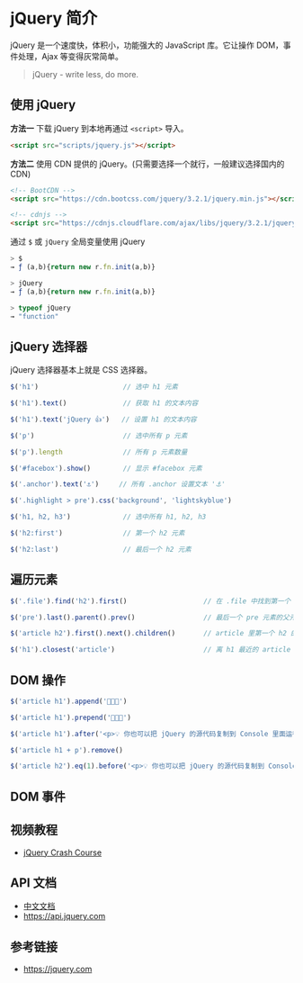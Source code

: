 # jQuery 简介

jQuery 是一个速度快，体积小，功能强大的 JavaScript 库。它让操作 DOM，事件处理，Ajax 等变得灰常简单。

> jQuery - write less, do more.

## 使用 jQuery
**方法一** 下载 jQuery 到本地再通过 `<script>` 导入。
```html
<script src="scripts/jquery.js"></script>
```
**方法二** 使用 CDN 提供的 jQuery。(只需要选择一个就行，一般建议选择国内的 CDN)
```html
<!-- BootCDN -->
<script src="https://cdn.bootcss.com/jquery/3.2.1/jquery.min.js"></script>

<!-- cdnjs -->
<script src="https://cdnjs.cloudflare.com/ajax/libs/jquery/3.2.1/jquery.min.js"></script>
```
通过 `$` 或 `jQuery` 全局变量使用 jQuery
```javascript
> $
→ ƒ (a,b){return new r.fn.init(a,b)}

> jQuery
→ ƒ (a,b){return new r.fn.init(a,b)}

> typeof jQuery
→ "function"
```

## jQuery 选择器
jQuery 选择器基本上就是 CSS 选择器。
```javascript 
$('h1')                     // 选中 h1 元素

$('h1').text()              // 获取 h1 的文本内容

$('h1').text('jQuery 👍')   // 设置 h1 的文本内容

$('p')                      // 选中所有 p 元素

$('p').length               // 所有 p 元素数量

$('#facebox').show()        // 显示 #facebox 元素

$('.anchor').text('⚓️')     // 所有 .anchor 设置文本 '⚓️'

$('.highlight > pre').css('background', 'lightskyblue')

$('h1, h2, h3')             // 选中所有 h1, h2, h3

$('h2:first')               // 第一个 h2 元素

$('h2:last')                // 最后一个 h2 元素
```

## 遍历元素
```javascript
$('.file').find('h2').first()                   // 在 .file 中找到第一个 h2 并获取其中文本内容

$('pre').last().parent().prev()                 // 最后一个 pre 元素的父元素的前一个元素

$('article h2').first().next().children()       // article 里第一个 h2 的下一个元素的子元素

$('h1').closest('article')                      // 离 h1 最近的 article 祖先元素
```

## DOM 操作
```javascript
$('article h1').append('🎈🎈🎈')

$('article h1').prepend('🎉🎉🎉')

$('article h1').after('<p>💡 你也可以把 jQuery 的源代码复制到 Console 里面运行，只是有点麻烦。</p>')

$('article h1 + p').remove()

$('article h2').eq(1).before('<p>💡 你也可以把 jQuery 的源代码复制到 Console 里面运行，只是有点麻烦。</p>')
```

## DOM 事件

## 视频教程
* [jQuery Crash Course](https://www.youtube.com/playlist?list=PLillGF-RfqbYJVXBgZ_nA7FTAAEpp_IAc)

## API 文档
* [中文文档](http://www.jquery123.com)
* https://api.jquery.com

## 参考链接
* https://jquery.com
